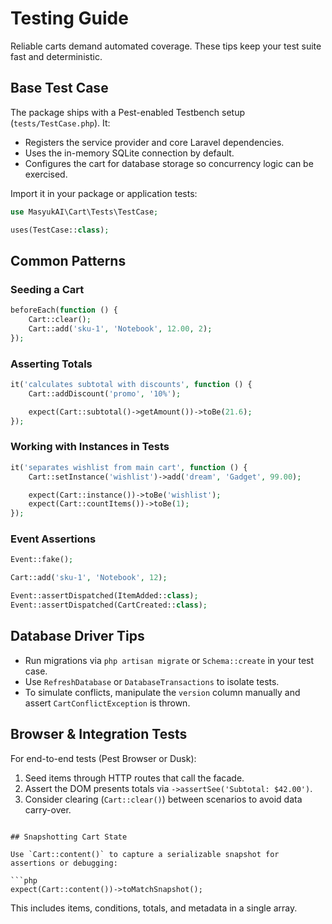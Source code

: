 # Testing Guide

Reliable carts demand automated coverage. These tips keep your test suite fast and deterministic.

## Base Test Case

The package ships with a Pest-enabled Testbench setup (`tests/TestCase.php`). It:

- Registers the service provider and core Laravel dependencies.
- Uses the in-memory SQLite connection by default.
- Configures the cart for database storage so concurrency logic can be exercised.

Import it in your package or application tests:

```php
use MasyukAI\Cart\Tests\TestCase;

uses(TestCase::class);
```

## Common Patterns

### Seeding a Cart

```php
beforeEach(function () {
    Cart::clear();
    Cart::add('sku-1', 'Notebook', 12.00, 2);
});
```

### Asserting Totals

```php
it('calculates subtotal with discounts', function () {
    Cart::addDiscount('promo', '10%');

    expect(Cart::subtotal()->getAmount())->toBe(21.6);
});
```

### Working with Instances in Tests

```php
it('separates wishlist from main cart', function () {
    Cart::setInstance('wishlist')->add('dream', 'Gadget', 99.00);

    expect(Cart::instance())->toBe('wishlist');
    expect(Cart::countItems())->toBe(1);
});
```

### Event Assertions

```php
Event::fake();

Cart::add('sku-1', 'Notebook', 12);

Event::assertDispatched(ItemAdded::class);
Event::assertDispatched(CartCreated::class);
```

## Database Driver Tips


- Run migrations via `php artisan migrate` or `Schema::create` in your test case.
- Use `RefreshDatabase` or `DatabaseTransactions` to isolate tests.
- To simulate conflicts, manipulate the `version` column manually and assert `CartConflictException` is thrown.

## Browser & Integration Tests

For end-to-end tests (Pest Browser or Dusk):

1. Seed items through HTTP routes that call the facade.
2. Assert the DOM presents totals via `->assertSee('Subtotal: $42.00')`.
3. Consider clearing (`Cart::clear()`) between scenarios to avoid data carry-over.

```

## Snapshotting Cart State

Use `Cart::content()` to capture a serializable snapshot for assertions or debugging:

```php
expect(Cart::content())->toMatchSnapshot();
```

This includes items, conditions, totals, and metadata in a single array.
